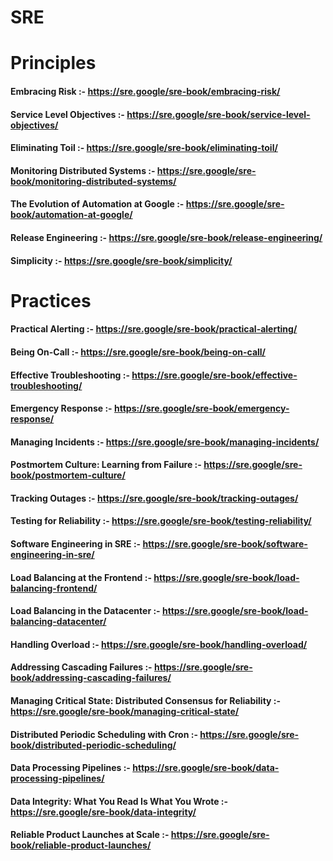 
# SRE

# Principles

#### Embracing Risk :- https://sre.google/sre-book/embracing-risk/

#### Service Level Objectives :- https://sre.google/sre-book/service-level-objectives/

#### Eliminating Toil :- https://sre.google/sre-book/eliminating-toil/

#### Monitoring Distributed Systems :- https://sre.google/sre-book/monitoring-distributed-systems/

#### The Evolution of Automation at Google :- https://sre.google/sre-book/automation-at-google/

#### Release Engineering :- https://sre.google/sre-book/release-engineering/

#### Simplicity :- https://sre.google/sre-book/simplicity/

# Practices

#### Practical Alerting :- https://sre.google/sre-book/practical-alerting/

#### Being On-Call :- https://sre.google/sre-book/being-on-call/

#### Effective Troubleshooting :- https://sre.google/sre-book/effective-troubleshooting/

#### Emergency Response :- https://sre.google/sre-book/emergency-response/

#### Managing Incidents :- https://sre.google/sre-book/managing-incidents/

#### Postmortem Culture: Learning from Failure :- https://sre.google/sre-book/postmortem-culture/

#### Tracking Outages :- https://sre.google/sre-book/tracking-outages/

#### Testing for Reliability :- https://sre.google/sre-book/testing-reliability/

#### Software Engineering in SRE :- https://sre.google/sre-book/software-engineering-in-sre/

#### Load Balancing at the Frontend :- https://sre.google/sre-book/load-balancing-frontend/

#### Load Balancing in the Datacenter :- https://sre.google/sre-book/load-balancing-datacenter/

#### Handling Overload :- https://sre.google/sre-book/handling-overload/

#### Addressing Cascading Failures :- https://sre.google/sre-book/addressing-cascading-failures/

#### Managing Critical State: Distributed Consensus for Reliability :- https://sre.google/sre-book/managing-critical-state/

#### Distributed Periodic Scheduling with Cron :- https://sre.google/sre-book/distributed-periodic-scheduling/

#### Data Processing Pipelines :- https://sre.google/sre-book/data-processing-pipelines/

#### Data Integrity: What You Read Is What You Wrote :- https://sre.google/sre-book/data-integrity/

#### Reliable Product Launches at Scale :- https://sre.google/sre-book/reliable-product-launches/
